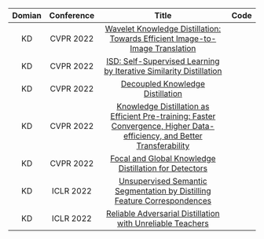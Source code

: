 
| Domian | Conference | Title | Code |
| :-------------: | :-------------: | :-------------: | :-------------: | 
|KD| CVPR 2022 | [Wavelet Knowledge Distillation: Towards Efficient Image-to-Image Translation](https://arxiv.org/pdf/2203.06321)||
|KD| CVPR 2022 | [ISD: Self-Supervised Learning by Iterative Similarity Distillation](https://openaccess.thecvf.com/content/ICCV2021/papers/Tejankar_ISD_Self-Supervised_Learning_by_Iterative_Similarity_Distillation_ICCV_2021_paper.pdf)||
|KD| CVPR 2022 | [Decoupled Knowledge Distillation](https://arxiv.org/pdf/2203.08679) ||
|KD| CVPR 2022 | [Knowledge Distillation as Efficient Pre-training: Faster Convergence, Higher Data-efficiency, and Better Transferability](https://arxiv.org/pdf/2203.05180) ||
|KD| CVPR 2022 | [Focal and Global Knowledge Distillation for Detectors](https://arxiv.org/pdf/2111.11837) ||
|KD| ICLR 2022 | [Unsupervised Semantic Segmentation by Distilling Feature Correspondences](https://openreview.net/pdf?id=SaKO6z6Hl0c) |
|KD| ICLR 2022 | [Reliable Adversarial Distillation with Unreliable Teachers](https://openreview.net/pdf?id=u6TRGdzhfip) |

